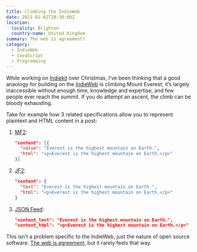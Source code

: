 ```yaml
---
title: Climbing the IndieWeb
date: 2021-01-02T20:30:00Z
location:
  locality: Brighton
  country-name: United Kingdom
summary: The web is agreement?
category:
  - IndieWeb
  - JavaScript
  - Programming
---
```

While working on [Indiekit](https://getindiekit.com) over Christmas, I’ve been thinking that a good anaology for building on the [IndieWeb](https://indieweb.org) is climbing Mount Everest; it’s largely inaccessible without enough time, knowledge and expertise, and few people ever reach the summit. If you do attempt an ascent, the climb can be bloody exhausting.

Take for example how 3 related specifications allow you to represent plaintext and HTML content in a post:

1. [MF2](http://microformats.org/wiki/microformats2):

    ```json
    "content": [{
      "value": "Everest is the highest mountain on Earth.",
      "html": "<p>Everest is the highest mountain on Earth.</p>"
    }]
    ```

2. [JF2](https://jf2.spec.indieweb.org/):

    ```json
    "content": {
      "text": "Everest is the highest mountain on Earth.",
      "html": "<p>Everest is the highest mountain on Earth.</p>"
    }
    ```

3. [JSON Feed](https://jsonfeed.org/version/1.1):

    ```json
    "content_text": "Everest is the highest mountain on Earth.",
    "content_html": "<p>Everest is the highest mountain on Earth.</p>"
    ```

This isn’t a problem specific to the IndieWeb, just the nature of open source software. [The web is agreement](https://www.thewebisagreement.com), but it rarely feels that way.
